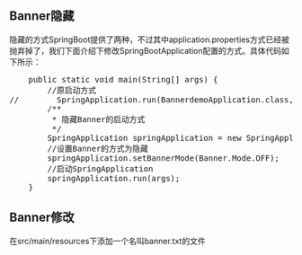 ## Banner隐藏
隐藏的方式SpringBoot提供了两种，不过其中application.properties方式已经被抛弃掉了，我们下面介绍下修改SpringBootApplication配置的方式。具体代码如下所示：
<pre>
    public static void main(String[] args) {
        //原启动方式
//        SpringApplication.run(BannerdemoApplication.class, args);
        /**
         * 隐藏Banner的启动方式
         */
        SpringApplication springApplication = new SpringApplication(BannerdemoApplication.class);
        //设置Banner的方式为隐藏
        springApplication.setBannerMode(Banner.Mode.OFF);
        //启动SpringApplication
        springApplication.run(args);
    }
</pre>

##  Banner修改
在src/main/resources下添加一个名叫banner.txt的文件
